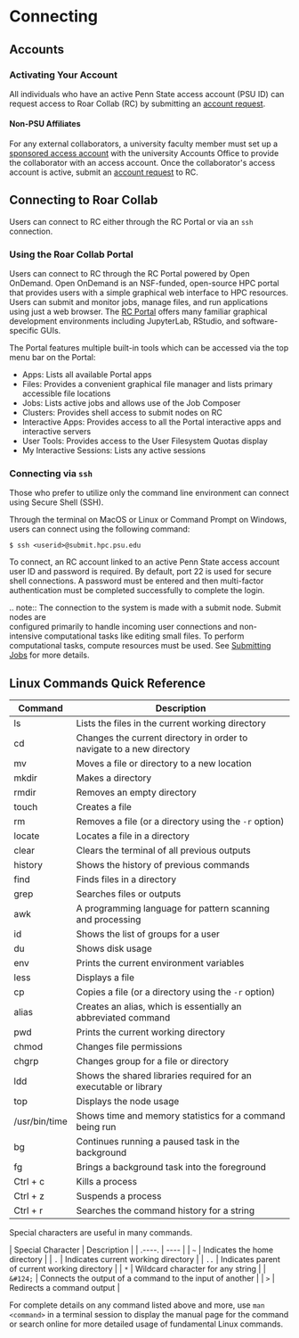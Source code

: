
# Connecting




## Accounts


### Activating Your Account

All individuals who have an active Penn State access account (PSU ID) can 
request access to Roar Collab (RC) by submitting an 
[account request](https://www.icds.psu.edu/computing-services/account-setup). 


#### Non-PSU Affiliates

For any external collaborators, a university faculty member must set up a 
[sponsored access account](https://security.psu.edu/services/penn-state-accts/sponsored) 
with the university Accounts Office to provide the collaborator with an access 
account. Once the collaborator's access account is active, submit an 
[account request](https://www.icds.psu.edu/computing-services/account-setup) 
to RC.


## Connecting to Roar Collab

Users can connect to RC either through the RC Portal or via an `ssh` 
connection.


### Using the Roar Collab Portal

Users can connect to RC through the RC Portal powered by Open OnDemand. Open 
OnDemand is an NSF-funded, open-source HPC portal that provides users with a 
simple graphical web interface to HPC resources. Users can submit and monitor 
jobs, manage files, and run applications using just a web browser. The 
[RC Portal](https://rcportal.hpc.psu.edu) 
offers many familiar graphical development environments including JupyterLab, 
RStudio, and software-specific GUIs.

The Portal features multiple built-in tools which can be accessed via the top 
menu bar on the Portal:

 - Apps: Lists all available Portal apps
 - Files: Provides a convenient graphical file manager and lists primary accessible file locations
 - Jobs: Lists active jobs and allows use of the Job Composer
 - Clusters: Provides shell access to submit nodes on RC
 - Interactive Apps: Provides access to all the Portal interactive apps and interactive servers
 - User Tools: Provides access to the User Filesystem Quotas display
 - My Interactive Sessions: Lists any active sessions


### Connecting via `ssh`

Those who prefer to utilize only the command line environment can connect using 
Secure Shell (SSH). 

Through the terminal on MacOS or Linux or Command Prompt on Windows, users can 
connect using the following command:

```
$ ssh <userid>@submit.hpc.psu.edu
```

To connect, an RC account linked to an active Penn State access account user ID 
and password is required. By default, port 22 is used for secure shell 
connections. A password must be entered and then multi-factor authentication must be completed successfully to complete the login.

.. note::
    The connection to the system is made with a submit node. Submit nodes are  
    configured primarily to handle incoming user connections and non-intensive 
    computational tasks like editing small files. To perform computational 
    tasks, compute resources must be used. See 
    [Submitting Jobs](03_SubmittingJobs.md) for more details.


[//]: <> (#### X11 Forwarding)




## Linux Commands Quick Reference

| Command | Description |
| ---- | ---- |
| ls | Lists the files in the current working directory |
| cd | Changes the current directory in order to navigate to a new directory |
| mv | Moves a file or directory to a new location |
| mkdir | Makes a directory |
| rmdir | Removes an empty directory |
| touch | Creates a file |
| rm | Removes a file (or a directory using the `-r` option) |
| locate | Locates a file in a directory |
| clear | Clears the terminal of all previous outputs |
| history | Shows the history of previous commands |
| find | Finds files in a directory |
| grep | Searches files or outputs |
| awk | A programming language for pattern scanning and processing |
| id | Shows the list of groups for a user |
| du | Shows disk usage |
| env | Prints the current environment variables |
| less | Displays a file |
| cp | Copies a file (or a directory using the `-r` option) |
| alias | Creates an alias, which is essentially an abbreviated command |
| pwd | Prints the current working directory |
| chmod | Changes file permissions |
| chgrp | Changes group for a file or directory |
| ldd | Shows the shared libraries required for an executable or library |
| top | Displays the node usage |
| /usr/bin/time | Shows time and memory statistics for a command being run |
| bg | Continues running a paused task in the background |
| fg | Brings a background task into the foreground |
| Ctrl + c | Kills a process |
| Ctrl + z | Suspends a process |
| Ctrl + r | Searches the command history for a string |

Special characters are useful in many commands.

| Special Character | Description |
| .----. | ---- |
| `~` | Indicates the home directory |
| `.` | Indicates current working directory |
| `..` | Indicates parent of current working directory |
| `*` | Wildcard character for any string |
| `&#124;` | Connects the output of a command to the input of another |
| `>` | Redirects a command output |

For complete details on any command listed above and more, use `man <command>` 
in a terminal session to display the manual page for the command or search 
online for more detailed usage of fundamental Linux commands.

